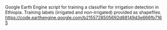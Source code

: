 Google Earth Engine script for training a classifier for irrigation detection in Ethiopia. 
Training labels (irrigated and non-irrigated) provided as shapefiles.
https://code.earthengine.google.com/b2155728505692d88149d3e666fb7165
